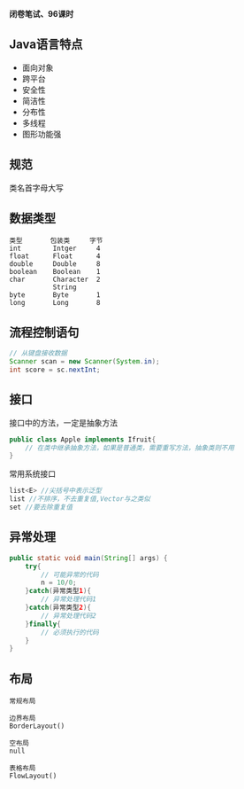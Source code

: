 **闭卷笔试、96课时**

## Java语言特点
- 面向对象
- 跨平台
- 安全性
- 简洁性
- 分布性
- 多线程
- 图形功能强

## 规范
类名首字母大写

## 数据类型
```
类型       包装类     字节
int        Intger     4
float      Float      4
double     Double     8
boolean    Boolean    1
char       Character  2
           String
byte       Byte       1
long       Long       8
```

## 流程控制语句
```java
// 从键盘接收数据
Scanner scan = new Scanner(System.in);
int score = sc.nextInt;
```

## 接口
接口中的方法，一定是抽象方法
```java
public class Apple implements Ifruit{
    // 在类中继承抽象方法，如果是普通类，需要重写方法，抽象类则不用
}
```
常用系统接口
```java
list<E> //尖括号中表示泛型
list //不排序，不去重复值,Vector与之类似
set //要去除重复值
```

## 异常处理
```java
public static void main(String[] args) {
    try{
        // 可能异常的代码
        n = 10/0;
    }catch(异常类型1){
        // 异常处理代码1
    }catch(异常类型2){
        // 异常处理代码2
    }finally{
        // 必须执行的代码
    }
}
```

## 布局
```
常规布局

边界布局
BorderLayout()

空布局
null

表格布局
FlowLayout()
```